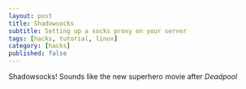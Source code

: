 ```yaml
---
layout: post
title: Shadowsocks
subtitle: Setting up a socks proxy on your server
tags: [hacks, tutorial, linux]
category: [hacks]
published: false
---
```

Shadowsocks! Sounds like the new superhero movie after _Deadpool_
